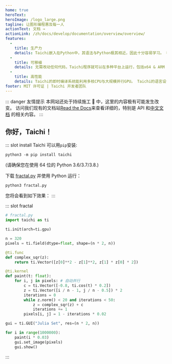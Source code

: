 ```yaml
---
home: true
heroText:
heroImage: /logo_large.png
tagline: 让图形编程惠及每一人
actionText: 文档 →
actionLink: /zh/docs/develop/documentation/overview/overview/
features:
  - 
    title: 生产力
    details: Taichi嵌入在Python中，其语法与Python极其相近，因此十分容易学习。 研究表明Taichi程序比等价的C++/CUDA代码短10倍，并能轻松达到更高性能。
  - 
    title: 可移植
    details: 无需改动任何代码，Taichi程序就可以在多种平台上运行，包括x64 & ARM CPU、GPU、浏览器、智能手机等。 Taichi支持Windows、Linux、OS X等操作系统。
  - 
    title: 高性能
    details: Taichi的即时编译系统能利用多核CPU与大规模并行GPU。 Taichi的语言设计使得其编译器能够进行有效的性能优化。
footer: MIT 许可证 | Taichi 开发者团队
---
```


::: danger 友情提示 <Badge text="beta" type="warning"/> 本网站还处于持续施工 🚧 中，这里的内容极有可能发生改变。 访问我们现有的文档站[Read the Docs](https://taichi.readthedocs.io/)来查看详细的，特别是 API 和[中文文档](https://taichi.readthedocs.io/zh_CN/latest/) 的相关内容。 :::

## 你好，Taichi！

<Index-Branding/>

::: slot install Taichi 可以用`pip`安装:

```
python3 -m pip install taichi
```

(请确保您在使用 64 位的 Python 3.6/3.7/3.8.)

下载 [fractal.py](https://raw.githubusercontent.com/taichi-dev/taichi/master/examples/fractal.py) 并使用 Python 运行：

```
python3 fractal.py
```

您将会看到如下效果： :::

::: slot fractal

```python {2}
# fractal.py
import taichi as ti

ti.init(arch=ti.gpu)

n = 320
pixels = ti.field(dtype=float, shape=(n * 2, n))

@ti.func
def complex_sqr(z):
    return ti.Vector([z[0]**2 - z[1]**2, z[1] * z[0] * 2])

@ti.kernel
def paint(t: float):
    for i, j in pixels: # 自动并行
        c = ti.Vector([-0.8, ti.cos(t) * 0.2])
        z = ti.Vector([i / n - 1, j / n - 0.5]) * 2
        iterations = 0
        while z.norm() < 20 and iterations < 50:
            z = complex_sqr(z) + c
            iterations += 1
        pixels[i, j] = 1 - iterations * 0.02

gui = ti.GUI("Julia Set", res=(n * 2, n))

for i in range(1000000):
    paint(i * 0.03)
    gui.set_image(pixels)
    gui.show()
```

:::
